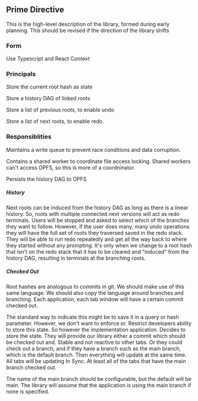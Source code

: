 ## Prime Directive

This is the high-level description of the library, formed during early planning. This should be revised if the direction of the library shifts

### Form

Use Typescript and React Context

### Principals

Store the current root hash as state

Store a history DAG of linked roots

Store a list of previous roots, to enable undo

Store a list of next roots, to enable redo.

### Responsiblities

Maintains a write queue to prevent race conditions and data corruption.

Contains a shared worker to coordinate file access locking. Shared workers can't access OPFS, so this is more of a coordninator.

Persists the history DAG to OPFS

##### History

Next roots can be induced from the history DAG as long as there is a linear history. So, roots with multiple connected next versions will act as redo terminals. Users will be stopped and asked to select which of the branches they want to follow. However, if the user does many, many undo operations they will have the full set of roots they traversed saved in the redo stack. They will be able to run redo repeatedly and get all the way back to where they started without any prompting. It's only when we change to a root hash that isn't on the redo stack that it has to be cleared and "induced" from the history DAG, resulting in terminals at the branching roots.

##### Checked Out

Root hashes are analogous to commits in git. We should make use of this same language. We should also copy the language around branches and branching. Each application, each tab window will have a certain commit checked out.

The standard way to indicate this might be to save it in a query or hash parameter. However, we don't want to enforce or. Restrict developers ability to store this state. So however the implementation application. Decides to store the state. They will provide our library either a commit which should be checked out and. Stable and not reactive to other tabs. Or they could check out a branch, and if they have a branch such as the main branch, which is the default branch. Then everything will update at the same time. All tabs will be updating In Sync. At least all of the tabs that have the main branch checked out.

The name of the main branch should be configurable, but the default will be main. The library will assume that the application is using the main branch if none is specified.
